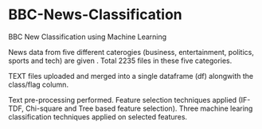 # BBC-News-Classification
BBC New Classification using Machine Learning 

News data from five different caterogies (business, entertainment, politics, sports and tech) are given .
Total 2235 files in these five categories.

TEXT files uploaded and merged into a single dataframe (df) alongwith the class/flag column.

Text pre-processing performed.
Feature selection techniques applied (IF-TDF, Chi-square and Tree based feature selection).
Three machine learing classification techniques applied on selected features. 

